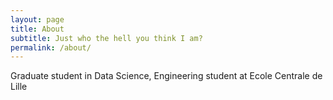 ```yaml
---
layout: page
title: About
subtitle: Just who the hell you think I am?
permalink: /about/
---
```


Graduate student in Data Science, Engineering student at Ecole Centrale de Lille

